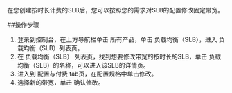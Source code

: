 在您创建按时长计费的SLB后，您可以按照您的需求对SLB的配置修改固定带宽。

##操作步骤

1. 登录到控制台，在上方导航栏单击 所有产品，单击  负载均衡（SLB），进入  负载均衡（SLB）列表页。
2. 在 负载均衡（SLB） 列表页，找到想要修改带宽的按时长的SLB，单击  负载均衡（SLB）的名称，可以进入该SLB的详情页。
3. 进入到 配置与付费 tab页，在配置规格中单击修改。
4. 选择新的带宽，单击 确认修改。

